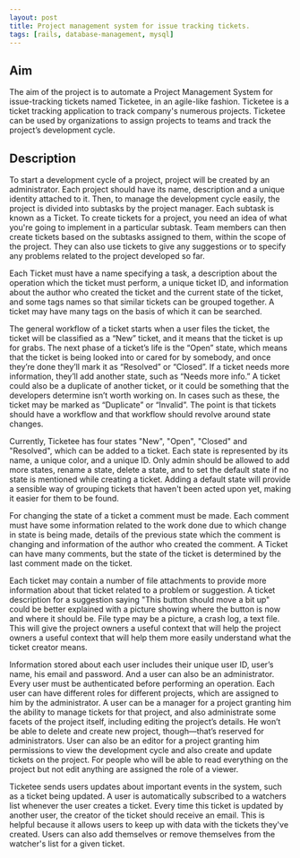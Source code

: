 ```yaml
---
layout: post
title: Project management system for issue tracking tickets.
tags: [rails, database-management, mysql]
---
```



## Aim
The aim of the project is to automate a Project Management System for issue-tracking tickets named Ticketee, in an agile-like fashion. Ticketee is a ticket tracking application to track company's numerous projects. Ticketee can be used by organizations to assign projects to teams and track the project’s development cycle.

## Description
To start a development cycle of a project, project will be created by an administrator. Each project should have its name, description and a unique identity attached to it. Then, to manage the development cycle easily, the project is divided into subtasks by the project manager. Each subtask is known as a Ticket. To create tickets for a project, you need an idea of what you're going to implement in a particular subtask. Team members can then create tickets based on the subtasks assigned to them, within the scope of the project. They can also use tickets to give any suggestions or to specify any problems related to the project developed so far.

Each Ticket must have a name specifying a task, a description about the operation which the ticket must perform, a unique ticket ID, and information about the author who created the ticket and the current state of the ticket, and some tags names so that similar tickets can be grouped together. A ticket may have many tags on the basis of which it can be searched.

 The general workflow of a ticket starts when a user files the ticket, the ticket will be classified as a “New” ticket, and it means that the ticket is up for grabs. The next phase of a ticket’s life is the “Open” state, which means that the ticket is being looked into or cared for by somebody, and once they’re done they’ll mark it as “Resolved” or “Closed”. If a ticket needs more information, they’ll add another state, such as “Needs more info.” A ticket could also be a duplicate of another ticket, or it could be something that the developers determine isn’t worth working on. In cases such as these, the ticket may be marked as “Duplicate” or “Invalid”. The point is that tickets should have a workflow and that workflow should revolve around state changes. 

Currently, Ticketee has four states "New", "Open", "Closed" and "Resolved", which can be added to a ticket. Each state is represented by its name, a unique color, and a unique ID.  Only admin should be allowed to add more states, rename a state, delete a state, and to set the default state if no state is mentioned while creating a ticket. Adding a default state will provide a sensible way of grouping tickets that haven't been acted upon yet, making it easier for them to be found. 

For changing the state of a ticket a comment must be made. Each comment must have some information related to the work done due to which change in state is being made, details of the previous state which the comment is changing and information of the author who created the comment. A Ticket can have many comments, but the state of the ticket is determined by the last comment made on the ticket.

Each ticket may contain a number of file attachments to provide more information about that ticket related to a problem or suggestion. A ticket description for a suggestion saying "This button should move a bit up" could be better explained with a picture showing where the button is now and where it should be. File type may be a picture, a crash log, a text file. This will give the project owners a useful context that will help the project owners a useful context that will help them more easily understand what the ticket creator means. 

Information stored about each user includes their unique user ID, user’s name, his email and password. And a user can also be an administrator. Every user must be authenticated before performing an operation. Each user can have different roles for different projects, which are assigned to him by the administrator. A user can be a manager for a project granting him the ability to manage tickets for that project, and also administrate some facets of the project itself, including editing the project’s details. He won’t be able to delete and create new project, though—that’s reserved for administrators. User can also be an editor for a project granting him permissions to view the development cycle and also create and update tickets on the project. For people who will be able to read everything on the project but not edit anything are assigned the role of a viewer. 

Ticketee sends users updates about important events in the system, such as a ticket being updated. A user is automatically subscribed to a watchers list whenever the user creates a ticket. Every time this ticket is updated by another user, the creator of the ticket should receive an email. This is helpful because it allows users to keep up with data with the tickets they've created. Users can also add themselves or remove themselves from the watcher's list for a given ticket. 